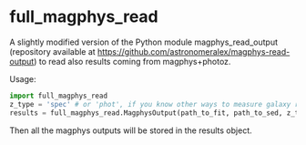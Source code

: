 # full_magphys_read
A slightly modified version of the Python module magphys_read_output (repository available at https://github.com/astronomeralex/magphys-read-output) to read also results coming from magphys+photoz.

Usage:

```python
import full_magphys_read
z_type = 'spec' # or 'phot', if you know other ways to measure galaxy redshifts let me know 
results = full_magphys_read.MagphysOutput(path_to_fit, path_to_sed, z_type = z_type)
```

Then all the magphys outputs will be stored in the results object.
